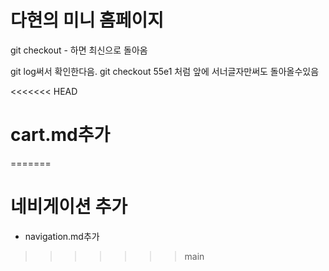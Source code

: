 # 다현의 미니 홈페이지

git checkout - 하면 최신으로 돌아옴

git log써서 확인한다음.
git checkout 55e1 처럼 앞에 서너글자만써도 돌아올수있음

<<<<<<< HEAD
# cart.md추가
=======
# 네비게이션 추가
- navigation.md추가
>>>>>>> main
